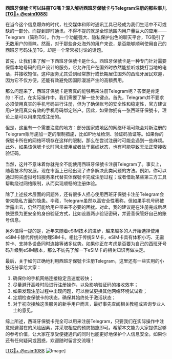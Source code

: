 **西班牙保號卡可以註冊TG嗎？深入解析西班牙保號卡与Telegram注册的那些事儿[[TG💪+ @esim1088](https://t.me/s/esim1088)]**

在当今这个信息爆炸的时代，社交媒体和即时通讯工具已经成为我们生活中不可或缺的一部分。而提到即时通讯，不得不提的就是全球范围内用户量巨大的应用——Telegram（简称TG）。作为一个功能强大、隐私保护出色的聊天平台，TG吸引了无数用户的青睐。然而，对于那些身处海外的用户来说，是否能够顺利使用自己的西班牙号码注册TG，却是一个常常被讨论的话题。

首先，让我们来了解一下西班牙保號卡是什么。西班牙保號卡是一种专门针对需要保留本地号码的用户设计的服务，它允许用户在国外时依然能接听或拨打当地的电话，并接收短信。这种服务尤其受到经常旅行或长期居住国外的西班牙居民欢迎，因为它不仅方便，还能有效避免因国际漫游产生的高额费用。

那么问题来了，西班牙保號卡是否真的能够用来注册Telegram呢？答案是肯定的！不过，在实际操作中，我们需要了解一些关键点。首先，Telegram并不要求必须使用真实的手机号码进行注册，但为了确保账号的安全性和稳定性，官方建议用户使用真实有效的手机号码绑定账户。因此，如果你拥有一张西班牙保號卡，理论上是可以用来完成注册的。

但是，这里有一个需要注意的地方：部分国家或地区的网络环境可能会对新注册的Telegram账号施加一定的限制措施，比如IP地址检测、验证码验证等。如果你的保號卡所在的网络环境存在这样的限制，那么在尝试注册时可能会遇到一些麻烦。此外，如果该保號卡长时间未使用或者处于离线状态，也有可能导致无法正常接收验证码。

当然，这并不意味着你就完全不能使用西班牙保號卡注册Telegram了。事实上，随着技术的发展，现在市面上已经出现了许多解决此类问题的方法。例如，你可以通过购买虚拟号码服务来代替实体保號卡完成注册过程；或者借助某些第三方工具帮助绕过网络限制，从而实现顺畅的注册体验。

除了上述技术层面的问题外，还有很多人担心使用西班牙保號卡注册Telegram会带来隐私方面的隐患。毕竟，Telegram虽然以高安全性著称，但如果手机号码被泄露出去，仍然可能给用户带来不必要的困扰。对此，我的建议是在注册完成后尽快更换为更安全的身份验证方式，比如设置两步验证密码，并妥善保管好自己的账号信息。

另外值得一提的是，近年来随着eSIM技术的进步，越来越多的人开始选择使用eSIM卡替代传统的物理SIM卡。相比于传统SIM卡，eSIM卡具有体积小巧、无需剪卡、支持多设备同时连接等诸多优势。如果你正在考虑是否要为自己的西班牙号码升级到eSIM版本，那么不妨先了解一下eSIM卡的相关知识再做决定。

最后，关于如何正确地利用西班牙保號卡注册Telegram，这里还有一些实用的小技巧分享给大家：

1. 确保你的手机网络连接稳定且速度较快；
2. 尽量避开高峰时段进行注册操作，以免影响验证码的接收效率；
3. 如果发现注册过程中出现问题，可以尝试更换其他网络环境试试看；
4. 定期检查保號卡的状态，确保其始终处于激活状态；
5. 对于初次接触这类服务的新手用户而言，最好事先查阅相关教程或咨询专业人士的意见。

综上所述，西班牙保號卡完全可以用来注册Telegram，只要我们在实际操作中注意规避潜在的风险因素，并采取相应的预防措施即可。希望本文能为大家提供足够的参考价值，让大家在享受便捷通讯的同时也能更好地保护个人信息安全。如果你还有任何疑问或困惑，欢迎随时留言交流哦！

[[TG💪+ @esim1088](https://t.me/s/esim1088) ![Image](https://i.postimg.cc/4NQfJmqS/Snipaste-2025-05-13-00-14-12.png)]